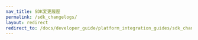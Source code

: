 ```yaml
---
nav_title: SDK変更履歴
permalink: /sdk_changelogs/
layout: redirect
redirect_to: /docs/developer_guide/platform_integration_guides/sdk_changelogs/#sdk-changelogs
---
```

